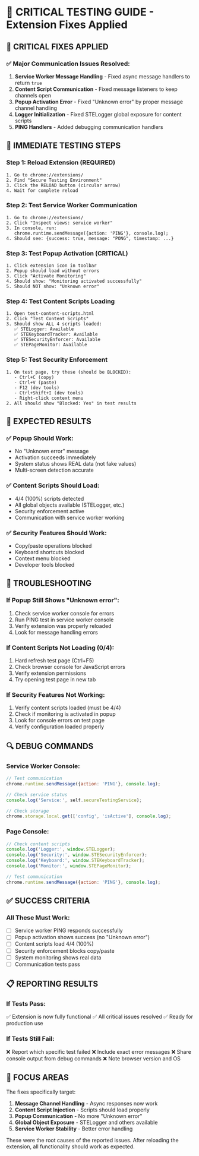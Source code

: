 # 🚨 CRITICAL TESTING GUIDE - Extension Fixes Applied

## 🔧 CRITICAL FIXES APPLIED

### ✅ Major Communication Issues Resolved:
1. **Service Worker Message Handling** - Fixed async message handlers to return `true`
2. **Content Script Communication** - Fixed message listeners to keep channels open
3. **Popup Activation Error** - Fixed "Unknown error" by proper message channel handling
4. **Logger Initialization** - Fixed STELogger global exposure for content scripts
5. **PING Handlers** - Added debugging communication handlers

## 🧪 IMMEDIATE TESTING STEPS

### Step 1: Reload Extension (REQUIRED)
```
1. Go to chrome://extensions/
2. Find "Secure Testing Environment"
3. Click the RELOAD button (circular arrow)
4. Wait for complete reload
```

### Step 2: Test Service Worker Communication
```
1. Go to chrome://extensions/
2. Click "Inspect views: service worker"
3. In console, run:
   chrome.runtime.sendMessage({action: 'PING'}, console.log);
4. Should see: {success: true, message: "PONG", timestamp: ...}
```

### Step 3: Test Popup Activation (CRITICAL)
```
1. Click extension icon in toolbar
2. Popup should load without errors
3. Click "Activate Monitoring"
4. Should show: "Monitoring activated successfully"
5. Should NOT show: "Unknown error"
```

### Step 4: Test Content Scripts Loading
```
1. Open test-content-scripts.html
2. Click "Test Content Scripts"
3. Should show ALL 4 scripts loaded:
   ✅ STELogger: Available
   ✅ STEKeyboardTracker: Available
   ✅ STESecurityEnforcer: Available
   ✅ STEPageMonitor: Available
```

### Step 5: Test Security Enforcement
```
1. On test page, try these (should be BLOCKED):
   - Ctrl+C (copy)
   - Ctrl+V (paste)
   - F12 (dev tools)
   - Ctrl+Shift+I (dev tools)
   - Right-click context menu
2. All should show "Blocked: Yes" in test results
```

## 🎯 EXPECTED RESULTS

### ✅ Popup Should Work:
- No "Unknown error" message
- Activation succeeds immediately
- System status shows REAL data (not fake values)
- Multi-screen detection accurate

### ✅ Content Scripts Should Load:
- 4/4 (100%) scripts detected
- All global objects available (STELogger, etc.)
- Security enforcement active
- Communication with service worker working

### ✅ Security Features Should Work:
- Copy/paste operations blocked
- Keyboard shortcuts blocked
- Context menu blocked
- Developer tools blocked

## 🚨 TROUBLESHOOTING

### If Popup Still Shows "Unknown error":
1. Check service worker console for errors
2. Run PING test in service worker console
3. Verify extension was properly reloaded
4. Look for message handling errors

### If Content Scripts Not Loading (0/4):
1. Hard refresh test page (Ctrl+F5)
2. Check browser console for JavaScript errors
3. Verify extension permissions
4. Try opening test page in new tab

### If Security Features Not Working:
1. Verify content scripts loaded (must be 4/4)
2. Check if monitoring is activated in popup
3. Look for console errors on test page
4. Verify configuration loaded properly

## 🔍 DEBUG COMMANDS

### Service Worker Console:
```javascript
// Test communication
chrome.runtime.sendMessage({action: 'PING'}, console.log);

// Check service status
console.log('Service:', self.secureTestingService);

// Check storage
chrome.storage.local.get(['config', 'isActive'], console.log);
```

### Page Console:
```javascript
// Check content scripts
console.log('Logger:', window.STELogger);
console.log('Security:', window.STESecurityEnforcer);
console.log('Keyboard:', window.STEKeyboardTracker);
console.log('Monitor:', window.STEPageMonitor);

// Test communication
chrome.runtime.sendMessage({action: 'PING'}, console.log);
```

## ✅ SUCCESS CRITERIA

### All These Must Work:
- [ ] Service worker PING responds successfully
- [ ] Popup activation shows success (no "Unknown error")
- [ ] Content scripts load 4/4 (100%)
- [ ] Security enforcement blocks copy/paste
- [ ] System monitoring shows real data
- [ ] Communication tests pass

## 📋 REPORTING RESULTS

### If Tests Pass:
✅ Extension is now fully functional
✅ All critical issues resolved
✅ Ready for production use

### If Tests Still Fail:
❌ Report which specific test failed
❌ Include exact error messages
❌ Share console output from debug commands
❌ Note browser version and OS

## 🎯 FOCUS AREAS

The fixes specifically target:
1. **Message Channel Handling** - Async responses now work
2. **Content Script Injection** - Scripts should load properly
3. **Popup Communication** - No more "Unknown error"
4. **Global Object Exposure** - STELogger and others available
5. **Service Worker Stability** - Better error handling

These were the root causes of the reported issues. After reloading the extension, all functionality should work as expected.